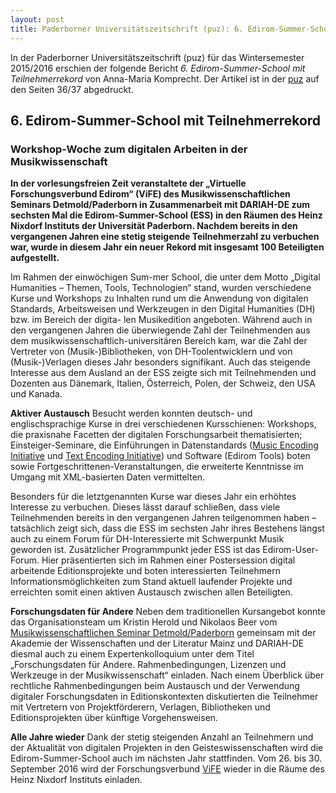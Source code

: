 ```yaml
---
layout: post
title: Paderborner Universitätszeitschrift (puz): 6. Edirom-Summer-School mit Teilnehmerrekord
---
```


In der Paderborner Universitätszeitschrift (puz) für das Wintersemester 2015/2016 erschien der folgende Bericht *6. Edirom-Summer-School mit Teilnehmerrekord* von Anna-Maria Komprecht. 
Der Artikel ist in der [puz] auf den Seiten 36/37 abgedruckt.  


## 6. Edirom-Summer-School mit Teilnehmerrekord
### Workshop-Woche zum digitalen Arbeiten in der Musikwissenschaft

**In der vorlesungsfreien Zeit veranstaltete der „Virtuelle Forschungsverbund Edirom“ (ViFE) des Musikwissenschaftlichen Seminars Detmold/Paderborn in Zusammenarbeit
mit DARIAH-DE zum sechsten Mal die Edirom-Summer-School (ESS) in den Räumen des Heinz Nixdorf Instituts der Universität Paderborn. Nachdem bereits in den vergangenen
Jahren eine stetig steigende Teilnehmerzahl zu verbuchen war, wurde in diesem Jahr ein neuer Rekord mit insgesamt 100 Beteiligten aufgestellt.**

Im Rahmen der einwöchigen Sum-mer School, die unter dem Motto „Digital Humanities – Themen, Tools, Technologien“ stand, wurden verschiedene Kurse und Workshops zu Inhalten rund um die Anwendung
von digitalen Standards, Arbeitsweisen und Werkzeugen in den Digital Humanities (DH) bzw. im Bereich der digita- len Musikedition angeboten. Während auch in den vergangenen Jahren die
überwiegende Zahl der Teilnehmenden aus dem musikwissenschaftlich-universitären Bereich kam, war die Zahl der Vertreter von (Musik-)Bibliotheken, von DH-Toolentwicklern
und von (Musik-)Verlagen dieses Jahr besonders signifikant. Auch das steigende Interesse aus dem Ausland an der ESS zeigte sich mit Teilnehmenden und Dozenten aus Dänemark, Italien, Österreich,
Polen, der Schweiz, den USA und Kanada.

**Aktiver Austausch**
Besucht werden konnten deutsch- und englischsprachige Kurse in drei verschiedenen Kursschienen: Workshops, die praxisnahe Facetten der digitalen Forschungsarbeit thematisierten;
Einsteiger-Seminare, die Einführungen in Datenstandards ([Music Encoding Initiative] und [Text Encoding Initiative]) und Software (Edirom Tools) boten sowie Fortgeschrittenen-Veranstaltungen,
die erweiterte Kenntnisse im Umgang mit XML-basierten Daten vermittelten.

Besonders für die letztgenannten Kurse war dieses Jahr ein erhöhtes Interesse zu verbuchen. Dieses lässt darauf schließen, dass viele Teilnehmenden bereits in den vergangenen
Jahren teilgenommen haben – tatsächlich zeigt sich, dass die ESS im sechsten Jahr ihres Bestehens längst auch zu einem Forum für DH-Interessierte mit Schwerpunkt Musik geworden ist.
Zusätzlicher Programmpunkt jeder ESS ist das Edirom-User-Forum. Hier präsentierten sich im Rahmen einer Postersession digital arbeitende Editionsprojekte und boten interessierten
Teilnehmern Informationsmöglichkeiten zum Stand aktuell laufender Projekte und erreichten somit einen aktiven Austausch zwischen allen Beteiligten.

**Forschungsdaten für Andere**
Neben dem traditionellen Kursangebot konnte das Organisationsteam um Kristin Herold und Nikolaos Beer vom [Musikwissenschaftlichen Seminar Detmold/Paderborn] gemeinsam mit der
Akademie der Wissenschaften und der Literatur Mainz und DARIAH-DE diesmal auch zu einem Expertenkolloquium unter dem Titel „Forschungsdaten für Andere. Rahmenbedingungen, Lizenzen und
Werkzeuge in der Musikwissenschaft“ einladen. Nach einem Überblick über rechtliche Rahmenbedingungen beim Austausch und der Verwendung digitaler Forschungsdaten in Editionskontexten
diskutierten die Teilnehmer mit Vertretern von Projektförderern, Verlagen, Bibliotheken und Editionsprojekten über künftige Vorgehensweisen.

**Alle Jahre wieder**
Dank der stetig steigenden Anzahl an Teilnehmern und der Aktualität von digitalen Projekten in den Geisteswissenschaften wird die Edirom-Summer-School auch im nächsten Jahr stattfinden.
Vom 26. bis 30. September 2016 wird der Forschungsverbund [ViFE] wieder in die Räume des Heinz Nixdorf Instituts einladen.

[puz]: https://kw.uni-paderborn.de/fileadmin/fakultaet/Institute/kunst/Forschung/HiP/PUZ_2-2015-web--.pdf
[ViFE]: https://edirom.de/
[Musikwissenschaftlichen Seminar Detmold/Paderborn]: https://www.muwi-detmold-paderborn.de/
[Music Encoding Initiative]: https://music-encoding.org/
[Text Encoding Initiative]: https://tei-c.org/
